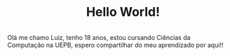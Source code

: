 <div id="user-content-toc">
  <ul align="center">
    <summary><h1 style="display: inline-block">Hello World!</h1></summary>
</div>
<p>
Olá me chamo Luiz, tenho 18 anos, estou cursando Ciências da Computação na UEPB, espero compartilhar do meu aprendizado por aqui!!
</p>
